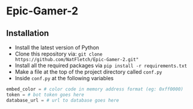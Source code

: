 # Epic-Gamer-2

## Installation
- Install the latest version of Python
- Clone this repository via:
```git clone https://github.com/NatFletch/Epic-Gamer-2.git"```
- Install all the required packages via
```pip install -r requirements.txt```
- Make a file at the top of the project directory called `conf.py`
- Inside `conf.py` at the following variables
```py
embed_color = # color code in memory address format (eg: 0xff0000)
token = # bot token goes here
database_url = # url to database goes here
```